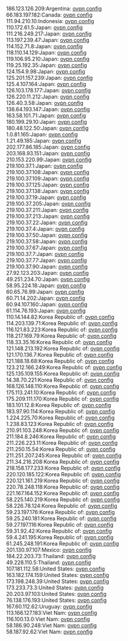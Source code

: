186.123.126.209:Argentina: [ovpn config](vpn/186_123_126_209.ovpn)  
66.183.197.182:Canada: [ovpn config](vpn/66_183_197_182.ovpn)  
111.94.210.10:Indonesia: [ovpn config](vpn/111_94_210_10.ovpn)  
110.172.61.5:Japan: [ovpn config](vpn/110_172_61_5.ovpn)  
111.216.249.217:Japan: [ovpn config](vpn/111_216_249_217.ovpn)  
113.197.239.47:Japan: [ovpn config](vpn/113_197_239_47.ovpn)  
114.152.71.8:Japan: [ovpn config](vpn/114_152_71_8.ovpn)  
118.110.14.129:Japan: [ovpn config](vpn/118_110_14_129.ovpn)  
119.106.95.210:Japan: [ovpn config](vpn/119_106_95_210.ovpn)  
119.25.192.35:Japan: [ovpn config](vpn/119_25_192_35.ovpn)  
124.154.9.98:Japan: [ovpn config](vpn/124_154_9_98.ovpn)  
125.201.157.239:Japan: [ovpn config](vpn/125_201_157_239.ovpn)  
125.4.107.164:Japan: [ovpn config](vpn/125_4_107_164.ovpn)  
126.103.178.177:Japan: [ovpn config](vpn/126_103_178_177.ovpn)  
126.220.11.212:Japan: [ovpn config](vpn/126_220_11_212.ovpn)  
126.40.3.58:Japan: [ovpn config](vpn/126_40_3_58.ovpn)  
138.64.193.147:Japan: [ovpn config](vpn/138_64_193_147.ovpn)  
163.58.101.71:Japan: [ovpn config](vpn/163_58_101_71.ovpn)  
180.199.29.10:Japan: [ovpn config](vpn/180_199_29_10.ovpn)  
180.48.122.50:Japan: [ovpn config](vpn/180_48_122_50.ovpn)  
1.0.81.165:Japan: [ovpn config](vpn/1_0_81_165.ovpn)  
1.21.49.185:Japan: [ovpn config](vpn/1_21_49_185.ovpn)  
202.177.86.185:Japan: [ovpn config](vpn/202_177_86_185.ovpn)  
203.168.93.151:Japan: [ovpn config](vpn/203_168_93_151.ovpn)  
210.153.220.99:Japan: [ovpn config](vpn/210_153_220_99.ovpn)  
219.100.37.1:Japan: [ovpn config](vpn/219_100_37_1.ovpn)  
219.100.37.108:Japan: [ovpn config](vpn/219_100_37_108.ovpn)  
219.100.37.109:Japan: [ovpn config](vpn/219_100_37_109.ovpn)  
219.100.37.125:Japan: [ovpn config](vpn/219_100_37_125.ovpn)  
219.100.37.138:Japan: [ovpn config](vpn/219_100_37_138.ovpn)  
219.100.37.19:Japan: [ovpn config](vpn/219_100_37_19.ovpn)  
219.100.37.205:Japan: [ovpn config](vpn/219_100_37_205.ovpn)  
219.100.37.211:Japan: [ovpn config](vpn/219_100_37_211.ovpn)  
219.100.37.213:Japan: [ovpn config](vpn/219_100_37_213.ovpn)  
219.100.37.22:Japan: [ovpn config](vpn/219_100_37_22.ovpn)  
219.100.37.4:Japan: [ovpn config](vpn/219_100_37_4.ovpn)  
219.100.37.50:Japan: [ovpn config](vpn/219_100_37_50.ovpn)  
219.100.37.58:Japan: [ovpn config](vpn/219_100_37_58.ovpn)  
219.100.37.67:Japan: [ovpn config](vpn/219_100_37_67.ovpn)  
219.100.37.7:Japan: [ovpn config](vpn/219_100_37_7.ovpn)  
219.100.37.77:Japan: [ovpn config](vpn/219_100_37_77.ovpn)  
219.100.37.90:Japan: [ovpn config](vpn/219_100_37_90.ovpn)  
27.92.123.203:Japan: [ovpn config](vpn/27_92_123_203.ovpn)  
49.251.234.70:Japan: [ovpn config](vpn/49_251_234_70.ovpn)  
58.95.224.18:Japan: [ovpn config](vpn/58_95_224_18.ovpn)  
60.65.76.99:Japan: [ovpn config](vpn/60_65_76_99.ovpn)  
60.71.14.202:Japan: [ovpn config](vpn/60_71_14_202.ovpn)  
60.94.107.160:Japan: [ovpn config](vpn/60_94_107_160.ovpn)  
61.114.76.193:Japan: [ovpn config](vpn/61_114_76_193.ovpn)  
110.14.144.82:Korea Republic of: [ovpn config](vpn/110_14_144_82.ovpn)  
114.203.139.71:Korea Republic of: [ovpn config](vpn/114_203_139_71.ovpn)  
116.121.83.223:Korea Republic of: [ovpn config](vpn/116_121_83_223.ovpn)  
118.217.169.79:Korea Republic of: [ovpn config](vpn/118_217_169_79.ovpn)  
118.33.35.16:Korea Republic of: [ovpn config](vpn/118_33_35_16.ovpn)  
121.148.213.192:Korea Republic of: [ovpn config](vpn/121_148_213_192.ovpn)  
121.170.136.7:Korea Republic of: [ovpn config](vpn/121_170_136_7.ovpn)  
121.188.18.68:Korea Republic of: [ovpn config](vpn/121_188_18_68.ovpn)  
123.212.166.249:Korea Republic of: [ovpn config](vpn/123_212_166_249.ovpn)  
125.135.109.155:Korea Republic of: [ovpn config](vpn/125_135_109_155.ovpn)  
14.38.70.221:Korea Republic of: [ovpn config](vpn/14_38_70_221.ovpn)  
168.126.148.110:Korea Republic of: [ovpn config](vpn/168_126_148_110.ovpn)  
175.113.241.10:Korea Republic of: [ovpn config](vpn/175_113_241_10.ovpn)  
175.209.111.170:Korea Republic of: [ovpn config](vpn/175_209_111_170.ovpn)  
183.101.12.8:Korea Republic of: [ovpn config](vpn/183_101_12_8.ovpn)  
183.97.90.114:Korea Republic of: [ovpn config](vpn/183_97_90_114.ovpn)  
1.224.225.70:Korea Republic of: [ovpn config](vpn/1_224_225_70.ovpn)  
1.238.83.123:Korea Republic of: [ovpn config](vpn/1_238_83_123.ovpn)  
210.91.103.248:Korea Republic of: [ovpn config](vpn/210_91_103_248.ovpn)  
211.184.8.246:Korea Republic of: [ovpn config](vpn/211_184_8_246.ovpn)  
211.226.223.11:Korea Republic of: [ovpn config](vpn/211_226_223_11.ovpn)  
211.250.15.54:Korea Republic of: [ovpn config](vpn/211_250_15_54.ovpn)  
211.251.207.245:Korea Republic of: [ovpn config](vpn/211_251_207_245.ovpn)  
211.34.216.208:Korea Republic of: [ovpn config](vpn/211_34_216_208.ovpn)  
218.158.177.233:Korea Republic of: [ovpn config](vpn/218_158_177_233.ovpn)  
220.120.185.122:Korea Republic of: [ovpn config](vpn/220_120_185_122.ovpn)  
220.121.161.219:Korea Republic of: [ovpn config](vpn/220_121_161_219.ovpn)  
220.78.248.118:Korea Republic of: [ovpn config](vpn/220_78_248_118.ovpn)  
221.167.164.152:Korea Republic of: [ovpn config](vpn/221_167_164_152.ovpn)  
58.225.140.219:Korea Republic of: [ovpn config](vpn/58_225_140_219.ovpn)  
58.226.78.124:Korea Republic of: [ovpn config](vpn/58_226_78_124.ovpn)  
59.23.197.176:Korea Republic of: [ovpn config](vpn/59_23_197_176.ovpn)  
59.25.240.181:Korea Republic of: [ovpn config](vpn/59_25_240_181.ovpn)  
59.27.197.116:Korea Republic of: [ovpn config](vpn/59_27_197_116.ovpn)  
59.31.92.42:Korea Republic of: [ovpn config](vpn/59_31_92_42.ovpn)  
59.4.241.195:Korea Republic of: [ovpn config](vpn/59_4_241_195.ovpn)  
61.245.248.191:Korea Republic of: [ovpn config](vpn/61_245_248_191.ovpn)  
201.130.97.107:Mexico: [ovpn config](vpn/201_130_97_107.ovpn)  
184.22.203.73:Thailand: [ovpn config](vpn/184_22_203_73.ovpn)  
49.228.110.5:Thailand: [ovpn config](vpn/49_228_110_5.ovpn)  
107.181.112.58:United States: [ovpn config](vpn/107_181_112_58.ovpn)  
163.182.174.159:United States: [ovpn config](vpn/163_182_174_159.ovpn)  
173.198.248.39:United States: [ovpn config](vpn/173_198_248_39.ovpn)  
173.233.73.3:United States: [ovpn config](vpn/173_233_73_3.ovpn)  
20.203.97.103:United States: [ovpn config](vpn/20_203_97_103.ovpn)  
76.138.176.193:United States: [ovpn config](vpn/76_138_176_193.ovpn)  
167.60.112.62:Uruguay: [ovpn config](vpn/167_60_112_62.ovpn)  
113.166.127.183:Viet Nam: [ovpn config](vpn/113_166_127_183.ovpn)  
116.100.13.0:Viet Nam: [ovpn config](vpn/116_100_13_0.ovpn)  
58.186.90.248:Viet Nam: [ovpn config](vpn/58_186_90_248.ovpn)  
58.187.92.62:Viet Nam: [ovpn config](vpn/58_187_92_62.ovpn)  
